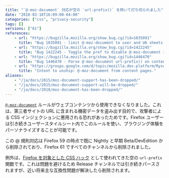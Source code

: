 ```yaml
---
title: "`@-moz-document` 対応が空の `url-prefix()` を除いて打ち切られました"
date: "2018-03-18T16:09:00-04:00"
categories: ["css", "privacy-security"]
tags: []
versions: ["61"]
references:
    - url: "https://bugzilla.mozilla.org/show_bug.cgi?id=1035091"
      title: "Bug 1035091 - limit @-moz-document to user and UA sheets (Makes it useless for exfiltration in CSS-injection attacks)"
    - url: "https://bugzilla.mozilla.org/show_bug.cgi?id=1422245"
      title: "Bug 1422245 - Toggle the pref to disable @-moz-document in content pages on release"
    - url: "https://bugzilla.mozilla.org/show_bug.cgi?id=1446470"
      title: "Bug 1446470 - Parse @-moz-document url-prefix() on content."
    - url: "https://groups.google.com/d/topic/mozilla.dev.platform/RysotXvooV0/discussion"
      title: "Intent to unship: @-moz-document from content pages."
aliases:
    - "/ja/docs/2015/moz-document-support-has-been-dropped/"
    - "/ja/docs/2015/moz-document-support-will-be-dropped/"
    - "/ja/docs/2018/moz-document-has-been-dropped/"
---
```

[`@-moz-document`](https://developer.mozilla.org/docs/Web/CSS/@document) ルールがウェブコンテンツから使用できなくなりました。これは、第三者サイトの URL に含まれる機密データを盗み出す目的で、攻撃者による CSS インジェクションに悪用される恐れがあったためです。Firefox ユーザーは引き続きユーザースタイルシート内でこのルールを使い、ブラウジング体験をパーソナライズすることが可能です。

この @ 規則対応は Firefox 59 の時点で既に Nightly と早期 Beta/DevEdition から削除されており、Firefox 61 ですべてのチャンネルから削除されました。

例外は、[Firefox を対象とした CSS ハック](https://css-tricks.com/snippets/css/css-hacks-targeting-firefox/) として使われてきた空の `url-prefix` 関数です。これは問題を避けるため Release チャンネルでは引き続きパースされますが、近い将来主な互換性問題が解決したら削除されます。
